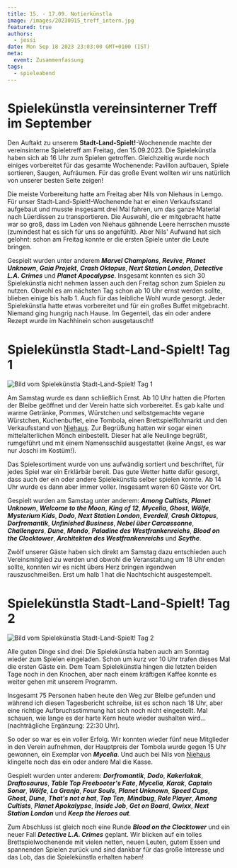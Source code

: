 ```yaml
---
title: 15. - 17.09. Notierkünstla
image: /images/20230915_treff_intern.jpg
featured: true
authors:
  - jessi
date: Mon Sep 18 2023 23:03:00 GMT+0100 (IST)
meta:
  event: Zusammenfassung
tags:
  - spieleabend
---
```


# Spielekünstla vereinsinterner Treff im September

Den Auftakt zu unserem **Stadt-Land-Spielt!**-Wochenende machte der vereinsinterne Spieletreff am Freitag, den 15.09.2023. Die Spielekünstla haben sich ab 16 Uhr zum Spielen getroffen. Gleichzeitig wurde noch einiges vorbereitet für das gesamte Wochenende: Pavillon aufbauen, Spiele sortieren, Saugen, Aufräumen. Für das große Event wollten wir uns natürlich von unserer besten Seite zeigen!

Die meiste Vorbereitung hatte am Freitag aber Nils von Niehaus in Lemgo. Für unser Stadt-Land-Spielt!-Wochenende hat er einen Verkaufsstand aufgebaut und musste insgesamt drei Mal fahren, um das ganze Material nach Lüerdissen zu transportieren. Die Auswahl, die er mitgebracht hatte war so groß, dass im Laden von Niehaus gähnende Leere herrschen musste (zumindest hat es sich für uns so angefühlt). Aber Nils' Aufwand hat sich gelohnt: schon am Freitag konnte er die ersten Spiele unter die Leute bringen.

Gespielt wurden unter anderem ***Marvel Champions***, ***Revive***, ***Planet Unknown***, ***Gaia Projekt***, ***Crash Oktopus***, ***Next Station London***, ***Detective L.A. Crimes*** und ***Planet Apocalypse***. Insgesamt konnten es sich 30 Spielekünstla nicht nehmen lassen auch den Freitag schon zum Spielen zu nutzen. Obwohl es am nächsten Tag schon ab 10 Uhr ernst werden sollte, blieben einige bis halb 1. Auch für das leibliche Wohl wurde gesorgt. Jeder Spielekünstla hatte etwas vorbereitet und für ein großes Buffet mitgebracht. Niemand ging hungrig nach Hause. Im Gegenteil, das ein oder andere Rezept wurde im Nachhinein schon ausgetauscht!


# Spielekünstla Stadt-Land-Spielt! Tag 1

![Bild vom Spielekünstla Stadt-Land-Spielt! Tag 1](/images/20230916_stadt_land_spielt_1.jpg)

Am Samstag wurde es dann schließlich Ernst. Ab 10 Uhr hatten die Pforten der Bleibe geöffnet und der Verein hatte sich vorbereitet. Es gab kalte und warme Getränke, Pommes, Würstchen und selbstgemachte vegane Würstchen, Kuchenbuffet, eine Tombola, einen Brettspielflohmarkt und den Verkaufsstand von [Niehaus](https://niehaus-lemgo.de/). Zur Begrüßung hatten wir sogar einen mittelalterlichen Mönch einbestellt. Dieser hat alle Neulinge begrüßt, rumgeführt und mit einem Namensschild ausgestattet (keine Angst, es war nur Joschi im Kostüm!).

Das Spielesortiment wurde von uns aufwändig sortiert und beschriftet, für jedes Spiel war ein Erklärbär bereit. Das gute Wetter hatte dafür gesorgt, dass auch der ein oder andere Spielekünstla selber spielen konnte. Ab 14 Uhr wurde es dann aber immer voller. Insgesamt waren 60 Gäste vor Ort.

Gespielt wurden am Samstag unter anderem: ***Among Cultists***, ***Planet Unknown***, ***Welcome to the Moon***, ***King of 12***, ***Mycelia***, ***Ghost***, ***Wölfe***, ***Mysterium Kids***, ***Dodo***, ***Next Station London***, ***Everdell***, ***Crash Oktopus***, ***Dorfromantik***, ***Unfinished Business***, ***Nebel über Carcassonne***, ***Challengers***, ***Dune***, ***Mondo***, ***Paladine des Westfrankenreichs***, ***Blood on the Clocktower***, ***Architekten des Westfrankenreichs*** und ***Scythe***.

Zwölf unserer Gäste haben sich direkt am Samstag dazu entschieden auch Vereinsmitglied zu werden und obwohl die Veranstaltung um 18 Uhr enden sollte, konnten wir es nicht übers Herz bringen irgendwen rauszuschmeißen. Erst um halb 1 hat die Nachtschicht ausgestempelt.


# Spielekünstla Stadt-Land-Spielt! Tag 2

![Bild vom Spielekünstla Stadt-Land-Spielt! Tag 2](/images/20230917_stadt_land_spielt_2.jpg)

Alle guten Dinge sind drei: Die Spielekünstla haben auch am Sonntag wieder zum Spielen eingeladen. Schon um kurz vor 10 Uhr trafen dieses Mal die ersten Gäste ein. Dem Team Spielekünstla hingen die letzten beiden Tage noch in den Knochen, aber nach einem kräftigen Kaffee konnte es weiter gehen mit unserem Programm.

Insgesamt 75 Personen haben heute den Weg zur Bleibe gefunden und während ich diesen Tagesbericht schreibe, ist es schon nach 18 Uhr, aber eine richtige Aufbruchsstimmung hat sich noch nicht eingestellt. Mal schauen, wie lange es der harte Kern heute wieder aushalten wird... (nachträgliche Ergänzung: 22:30 Uhr).

So oder so war es ein voller Erfolg. Wir konnten wieder fünf neue Mitglieder in den Verein aufnehmen, der Hauptpreis der Tombola wurde gegen 15 Uhr gewonnen, ein Exemplar von ***Mycelia***. Und auch bei Nils von [Niehaus](https://niehaus-lemgo.de/) klingelte noch das ein oder andere Mal die Kasse. 

Gespielt wurden unter anderem: ***Dorfromantik***, ***Dodo***, ***Kakerlakak***, ***Draftosaurus***, ***Table Top Freebooter's Fate***, ***Mycelia***, ***Karak***, ***Captain Sonar***, ***Wölfe***, ***La Granja***, ***Four Souls***, ***Planet Unknown***, ***Speed Cups***, ***Ghost***, ***Dune***, ***That's not a hat***, ***Top Ten***, ***Mindbug***, ***Role Player***, ***Among Cultists***, ***Planet Apokalypse***, ***Inside Job***, ***Get on Board***, ***Qwixx***, ***Next Station London*** und ***Keep the Heroes out***.

Zum Abschluss ist gleich noch eine Runde ***Blood on the Clocktower*** und ein neuer Fall ***Detective L.A. Crimes*** geplant. Wir blicken auf ein tolles Brettspielwochenende mit vielen netten, neuen Leuten, gutem Essen und spannenden Spielen zurück und sind dankbar für das große Interesse und das Lob, das die Spielekünstla erhalten haben!